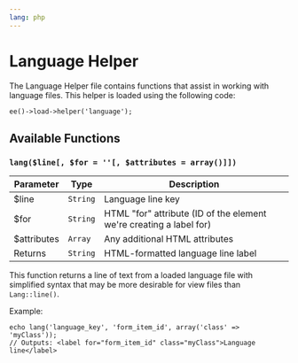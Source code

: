 ```yaml
---
lang: php
---
```


<!--
    This source file is part of the open source project
    ExpressionEngine User Guide (https://github.com/ExpressionEngine/ExpressionEngine-User-Guide)

    @link      https://expressionengine.com/
    @copyright Copyright (c) 2003-2020, Packet Tide, LLC (https://ellislab.com)
    @license   https://expressionengine.com/license Licensed under Apache License, Version 2.0
-->

# Language Helper

The Language Helper file contains functions that assist in working with language files. This helper is loaded using the following code:

    ee()->load->helper('language');

## Available Functions

### `lang($line[, $for = ''[, $attributes = array()]])`

| Parameter    | Type     | Description                                                         |
| ------------ | -------- | ------------------------------------------------------------------- |
| \$line       | `String` | Language line key                                                   |
| \$for        | `String` | HTML "for" attribute (ID of the element we're creating a label for) |
| \$attributes | `Array`  | Any additional HTML attributes                                      |
| Returns      | `String` | HTML-formatted language line label                                  |

This function returns a line of text from a loaded language file with simplified syntax that may be more desirable for view files than `Lang::line()`.

Example:

    echo lang('language_key', 'form_item_id', array('class' => 'myClass'));
    // Outputs: <label for="form_item_id" class="myClass">Language line</label>
